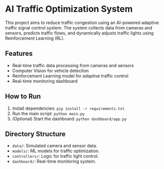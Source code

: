 # AI Traffic Optimization System

This project aims to reduce traffic congestion using an AI-powered adaptive traffic signal control system. The system collects data from cameras and sensors, predicts traffic flows, and dynamically adjusts traffic lights using Reinforcement Learning (RL).

## Features
- Real-time traffic data processing from cameras and sensors
- Computer Vision for vehicle detection
- Reinforcement Learning model for adaptive traffic control
- Real-time monitoring dashboard

## How to Run
1. Install dependencies: `pip install -r requirements.txt`
2. Run the main script: `python main.py`
3. (Optional) Start the dashboard: `python dashboard/app.py`

## Directory Structure
- `data/`: Simulated camera and sensor data.
- `models/`: ML models for traffic optimization.
- `controllers/`: Logic for traffic light control.
- `dashboard/`: Real-time monitoring system.
